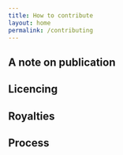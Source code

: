 ```yaml
---
title: How to contribute
layout: home
permalink: /contributing
---
```


## A note on publication
## Licencing
## Royalties
## Process



